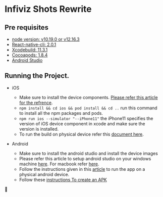 # Infiviz Shots Rewrite


## Pre requisites

- [node version: v10.19.0 or v12.16.3](https://docs.npmjs.com/downloading-and-installing-node-js-and-npm)
- [React-native-cli: 2.0.1](https://www.npmjs.com/package/react-native-cli)
- [Xcodebuild: 11.3.1](https://developer.apple.com/xcode/)
- [Cocoapods: 1.8.4](https://guides.cocoapods.org/using/getting-started.html)
- [Android Studio](https://developer.android.com/studio/install)

## Running the Project.
   - iOS 
      - Make sure to install the device components. [Please refer this article for the refrence](https://medium.com/@hacknicity/working-with-multiple-versions-of-xcode-e331c01aa6bc).
      - ```npm install && cd ios && pod install && cd ..``` run this command to install all the npm packages and pods.
      - ```npm run ios --simulator "--iPhone11"``` the iPhone11 specifies the version of iOS device component in xcode and make sure the version is installed.
      - To run the build on physical device refer this [document here](https://reactnative.dev/docs/running-on-device).
   
   - Android
      - Make sure to install the android studio and install the device images
      - Please refer this article to setup android studio on your windows machine [here](https://codeburst.io/setting-up-development-environment-using-react-native-on-windows-dd240e69f776). For macbook refer [here](https://medium.com/@randerson112358/setup-react-native-environment-for-ios-97bf7faadf77).
      - Follow the instructions given in this [article](https://reactnative.dev/docs/running-on-device) to run the app on a physical android device. 
      - Follow these [instructions To create an APK](https://medium.com/@hasangi/making-a-signed-apk-for-your-react-native-application-98e8529678db)


:runner:
